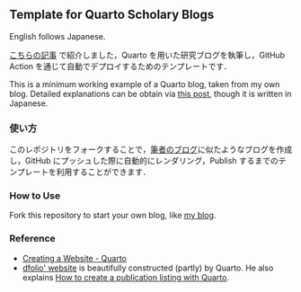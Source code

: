 ## Template for Quarto Scholary Blogs

English follows Japanese.

[こちらの記事](https://162348.github.io/posts/2023/Lifestyle/QuartoBasics.html) で紹介しました，Quarto を用いた研究ブログを執筆し，GitHub Action を通じて自動でデプロイするためのテンプレートです．

This is a minimum working example of a Quarto blog, taken from my own blog. Detailed explanations can be obtain via [this post](https://162348.github.io/posts/2023/Lifestyle/QuartoBasics.html), though it is written in Japanese.

### 使い方

このレポジトリをフォークすることで，[筆者のブログ](https://162348.github.io/)に似たようなブログを作成し，GitHub にプッシュした際に自動的にレンダリング，Publish するまでのテンプレートを利用することができます．

### How to Use

Fork this repository to start your own blog, like [my blog](https://162348.github.io/).

### Reference

* [Creating a Website - Quarto](https://quarto.org/docs/websites/)
* [dfolio' website](https://dfolio.fr/) is beautifully constructed (partly) by Quarto. He also explains [How to create a publication listing with Quarto](https://dfolio.fr/posts/2023/2023-08-17_publications.html).
